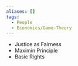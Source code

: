 ```yaml
---
aliases: []
tags:
  - People
  - Economics/Game-Theory
---
```


- Justice as Fairness
- Maximin Principle
- Basic Rights
